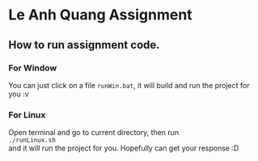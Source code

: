 # Le Anh Quang Assignment

## How to run assignment code.

### For Window

You can just click on a file `runWin.bat`, it will build and run the project for you :v

### For Linux

Open terminal and go to current directory, then run  
`./runLinux.sh`  
and it will run the project for you.
Hopefully can get your response :D
